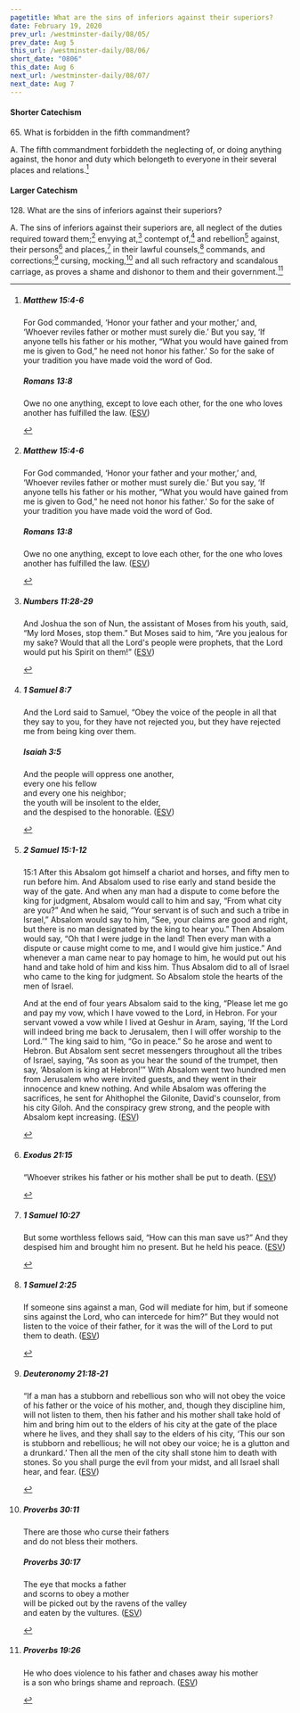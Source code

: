 ```yaml
---
pagetitle: What are the sins of inferiors against their superiors?
date: February 19, 2020
prev_url: /westminster-daily/08/05/
prev_date: Aug 5
this_url: /westminster-daily/08/06/
short_date: "0806"
this_date: Aug 6
next_url: /westminster-daily/08/07/
next_date: Aug 7
---
```


#### Shorter Catechism

65\. What is forbidden in the fifth commandment?

A. The fifth commandment forbiddeth the neglecting of, or doing anything against, the honor and duty which belongeth to everyone in their several places and relations.[^fnref:wsc1]


[^fnref:wsc1]: <div class="esv"><h5>Matthew 15:4-6</h5> <div class="esv-text"><p id="p40015004.01-1"><span class="woc">For God commanded, &#8216;Honor your father and your mother,&#8217; and, &#8216;Whoever reviles father or mother must surely die.&#8217;</span> <span class="woc">But you say, &#8216;If anyone tells his father or his mother, &#8220;What you would have gained from me is given to God,&#8221;</span> <span class="woc">he need not honor his father.&#8217;</span> <span class="woc">So for the sake of your tradition you have made void the word of God.</span></p> </div><h5>Romans 13:8</h5> <div class="esv-text"> <p id="p45013008.06-2">Owe no one anything, except to love each other, for the one who loves another has fulfilled the law.  (<a href="http://www.esv.org" class="copyright">ESV</a>)</p> </div> </div>


#### Larger Catechism

128\. What are the sins of inferiors against their superiors?

A. The sins of inferiors against their superiors are, all neglect of the duties required toward them;[^fnref:wlc1] envying at,[^fnref:wlc2] contempt of,[^fnref:wlc3] and rebellion[^fnref:wlc4] against, their persons[^fnref:wlc5] and places,[^fnref:wlc6] in their lawful counsels,[^fnref:wlc7] commands, and corrections;[^fnref:wlc8] cursing, mocking,[^fnref:wlc9] and all such refractory and scandalous carriage, as proves a shame and dishonor to them and their government.[^fnref:wlc10]


[^fnref:wlc1]: <div class="esv"><h5>Matthew 15:4-6</h5> <div class="esv-text"><p id="p40015004.01-1"><span class="woc">For God commanded, &#8216;Honor your father and your mother,&#8217; and, &#8216;Whoever reviles father or mother must surely die.&#8217;</span> <span class="woc">But you say, &#8216;If anyone tells his father or his mother, &#8220;What you would have gained from me is given to God,&#8221;</span> <span class="woc">he need not honor his father.&#8217;</span> <span class="woc">So for the sake of your tradition you have made void the word of God.</span></p> </div><h5>Romans 13:8</h5> <div class="esv-text"> <p id="p45013008.06-2">Owe no one anything, except to love each other, for the one who loves another has fulfilled the law.  (<a href="http://www.esv.org" class="copyright">ESV</a>)</p> </div> </div>

[^fnref:wlc2]: <div class="esv"><h5>Numbers 11:28-29</h5> <div class="esv-text"><p id="p04011028.01-1">And Joshua the son of Nun, the assistant of Moses from his youth, said, &#8220;My lord Moses, stop them.&#8221; But Moses said to him, &#8220;Are you jealous for my sake? Would that all the <span class="small-caps">Lord</span>'s people were prophets, that the <span class="small-caps">Lord</span> would put his Spirit on them!&#8221;  (<a href="http://www.esv.org" class="copyright">ESV</a>)</p> </div> </div>

[^fnref:wlc3]: <div class="esv"><h5>1 Samuel 8:7</h5> <div class="esv-text"><p id="p09008007.01-1">And the <span class="small-caps">Lord</span> said to Samuel, &#8220;Obey the voice of the people in all that they say to you, for they have not rejected you, but they have rejected me from being king over them.</p> </div><h5>Isaiah 3:5</h5> <div class="esv-text"><div class="block-indent"> <p class="line-group" id="p23003005.01-2">And the people will oppress one another,<br /> <span class="indent"></span>every one his fellow<br /> <span class="indent"></span>and every one his neighbor;<br /> the youth will be insolent to the elder,<br /> <span class="indent"></span>and the despised to the honorable.  (<a href="http://www.esv.org" class="copyright">ESV</a>)</p> </div> </div> </div>

[^fnref:wlc4]: <div class="esv"><h5>2 Samuel 15:1-12</h5> <div class="esv-text"> <p id="p10015001.03-1"><span class="chapter-num" id="v10015001-1">15:1&nbsp;</span>After this Absalom got himself a chariot and horses, and fifty men to run before him. And Absalom used to rise early and stand beside the way of the gate. And when any man had a dispute to come before the king for judgment, Absalom would call to him and say, &#8220;From what city are you?&#8221; And when he said, &#8220;Your servant is of such and such a tribe in Israel,&#8221; Absalom would say to him, &#8220;See, your claims are good and right, but there is no man designated by the king to hear you.&#8221; Then Absalom would say, &#8220;Oh that I were judge in the land! Then every man with a dispute or cause might come to me, and I would give him justice.&#8221; And whenever a man came near to pay homage to him, he would put out his hand and take hold of him and kiss him. Thus Absalom did to all of Israel who came to the king for judgment. So Absalom stole the hearts of the men of Israel.</p>  <p id="p10015007.01-1">And at the end of four years Absalom said to the king, &#8220;Please let me go and pay my vow, which I have vowed to the <span class="small-caps">Lord</span>, in Hebron. For your servant vowed a vow while I lived at Geshur in Aram, saying, &#8216;If the <span class="small-caps">Lord</span> will indeed bring me back to Jerusalem, then I will offer worship to the <span class="small-caps">Lord</span>.&#8217;&#8221; The king said to him, &#8220;Go in peace.&#8221; So he arose and went to Hebron. But Absalom sent secret messengers throughout all the tribes of Israel, saying, &#8220;As soon as you hear the sound of the trumpet, then say, &#8216;Absalom is king at Hebron!&#8217;&#8221; With Absalom went two hundred men from Jerusalem who were invited guests, and they went in their innocence and knew nothing. And while Absalom was offering the sacrifices, he sent for Ahithophel the Gilonite, David's counselor, from his city Giloh. And the conspiracy grew strong, and the people with Absalom kept increasing.  (<a href="http://www.esv.org" class="copyright">ESV</a>)</p> </div> </div>

[^fnref:wlc5]: <div class="esv"><h5>Exodus 21:15</h5> <div class="esv-text"><p id="p02021015.01-1">&#8220;Whoever strikes his father or his mother shall be put to death.  (<a href="http://www.esv.org" class="copyright">ESV</a>)</p> </div> </div>

[^fnref:wlc6]: <div class="esv"><h5>1 Samuel 10:27</h5> <div class="esv-text"><p id="p09010027.01-1">But some worthless fellows said, &#8220;How can this man save us?&#8221; And they despised him and brought him no present. But he held his peace.  (<a href="http://www.esv.org" class="copyright">ESV</a>)</p> </div> </div>

[^fnref:wlc7]: <div class="esv"><h5>1 Samuel 2:25</h5> <div class="esv-text"><p id="p09002025.01-1">If someone sins against a man, God will mediate for him, but if someone sins against the <span class="small-caps">Lord</span>, who can intercede for him?&#8221; But they would not listen to the voice of their father, for it was the will of the <span class="small-caps">Lord</span> to put them to death.  (<a href="http://www.esv.org" class="copyright">ESV</a>)</p> </div> </div>

[^fnref:wlc8]: <div class="esv"><h5>Deuteronomy 21:18-21</h5> <div class="esv-text"> <p id="p05021018.04-1">&#8220;If a man has a stubborn and rebellious son who will not obey the voice of his father or the voice of his mother, and, though they discipline him, will not listen to them, then his father and his mother shall take hold of him and bring him out to the elders of his city at the gate of the place where he lives, and they shall say to the elders of his city, &#8216;This our son is stubborn and rebellious; he will not obey our voice; he is a glutton and a drunkard.&#8217; Then all the men of the city shall stone him to death with stones. So you shall purge the evil from your midst, and all Israel shall hear, and fear.  (<a href="http://www.esv.org" class="copyright">ESV</a>)</p> </div> </div>

[^fnref:wlc9]: <div class="esv"><h5>Proverbs 30:11</h5> <div class="esv-text"><div class="block-indent"> <p class="line-group" id="p20030011.01-1">There are those who curse their fathers<br /> <span class="indent"></span>and do not bless their mothers.</p> </div> </div><h5>Proverbs 30:17</h5> <div class="esv-text"><div class="block-indent"> <p class="line-group" id="p20030017.01-2">The eye that mocks a father<br /> <span class="indent"></span>and scorns to obey a mother<br /> will be picked out by the ravens of the valley<br /> <span class="indent"></span>and eaten by the vultures.  (<a href="http://www.esv.org" class="copyright">ESV</a>)</p> </div> </div> </div>

[^fnref:wlc10]: <div class="esv"><h5>Proverbs 19:26</h5> <div class="esv-text"><div class="block-indent"> <p class="line-group" id="p20019026.01-1">He who does violence to his father and chases away his mother<br /> <span class="indent"></span>is a son who brings shame and reproach.  (<a href="http://www.esv.org" class="copyright">ESV</a>)</p> </div> </div> </div>

